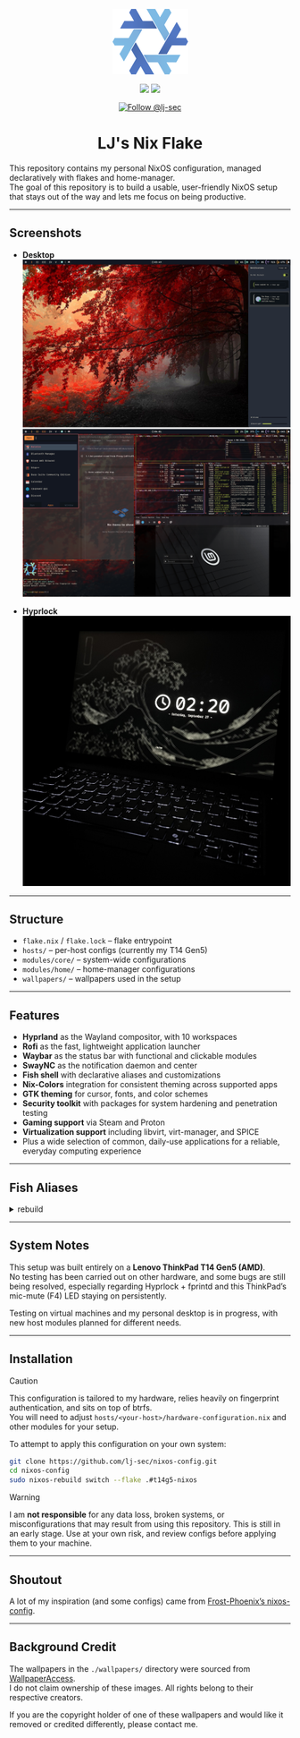 <div align="center">

<p align="center">
  <a href="https://github.com/lj-sec" target="_blank">
    <img src="./.github/assets/nix-snowflake.png"/>
  </a>
</p>

<p align="center">
  <img src="https://img.shields.io/github/stars/lj-sec/nixos-config?style=for-the-badge"/>
  <a href="https://nixos.org">
    <img src="https://img.shields.io/badge/NIXOS-5277C3.svg?style=for-the-badge&logo=NixOS&logoColor=white"/>
  </a>
</p>

<p align="center">
  <a href="https://github.com/lj-sec">
    <img src="https://img.shields.io/github/followers/lj-sec?label=Follow%20@lj-sec&style=social" alt="Follow @lj-sec"/>
  </a>
</p>

# LJ's Nix Flake

</div>

This repository contains my personal NixOS configuration, managed declaratively with flakes and home-manager.  
The goal of this repository is to build a usable, user-friendly NixOS setup that stays out of the way and lets me focus on being productive.

---

## Screenshots

- **Desktop**  
  ![Desktop1](./.github/screenshots/screenshot1.png)
  ![Desktop2](./.github/screenshots/screenshot2.png)

- **Hyprlock**  
  ![Hyprlock](./.github/screenshots/screenshot3.png)

---

## Structure

- `flake.nix` / `flake.lock` – flake entrypoint
- `hosts/` – per-host configs (currently my T14 Gen5)
- `modules/core/` – system-wide configurations
- `modules/home/` – home-manager configurations
- `wallpapers/` – wallpapers used in the setup

---

## Features

- **Hyprland** as the Wayland compositor, with 10 workspaces
- **Rofi** as the fast, lightweight application launcher
- **Waybar** as the status bar with functional and clickable modules
- **SwayNC** as the notification daemon and center
- **Fish shell** with declarative aliases and customizations  
- **Nix-Colors** integration for consistent theming across supported apps  
- **GTK theming** for cursor, fonts, and color schemes  
- **Security toolkit** with packages for system hardening and penetration testing  
- **Gaming support** via Steam and Proton  
- **Virtualization support** including libvirt, virt-manager, and SPICE  
- Plus a wide selection of common, daily-use applications for a reliable, everyday computing experience  

---

## Fish Aliases

<details>
<summary>rebuild</summary>

### Usage:
```bash
rebuild [ACTION] [FLAKE] [HOST]
```

### Output:
```bash
sudo nixos-rebuild [ACTION] [FLAKE]#[HOST]
```

### Default:
```bash
sudo nixos-rebuild switch .#$(hostname)
```

</details>

---

## System Notes

This setup was built entirely on a **Lenovo ThinkPad T14 Gen5 (AMD)**.  
No testing has been carried out on other hardware, and some bugs are still being resolved, especially regarding Hyprlock + fprintd and this ThinkPad’s mic-mute (F4) LED staying on persistently.  

Testing on virtual machines and my personal desktop is in progress, with new host modules planned for different needs.

---

## Installation

> [!CAUTION]  
> This configuration is tailored to my hardware, relies heavily on fingerprint authentication, and sits on top of btrfs.  
> You will need to adjust `hosts/<your-host>/hardware-configuration.nix` and other modules for your setup.

To attempt to apply this configuration on your own system:
```bash
git clone https://github.com/lj-sec/nixos-config.git
cd nixos-config
sudo nixos-rebuild switch --flake .#t14g5-nixos
```

> [!WARNING]  
> I am **not responsible** for any data loss, broken systems, or misconfigurations that may result from using this repository. This is still in an early stage.
> Use at your own risk, and review configs before applying them to your machine.

---

## Shoutout

A lot of my inspiration (and some configs) came from [Frost-Phoenix’s nixos-config](https://github.com/Frost-Phoenix/nixos-config/tree/main).

---

## Background Credit

The wallpapers in the `./wallpapers/` directory were sourced from [WallpaperAccess](https://wallpaperaccess.com/).  
I do not claim ownership of these images. All rights belong to their respective creators.

If you are the copyright holder of one of these wallpapers and would like it removed or credited differently, please contact me.